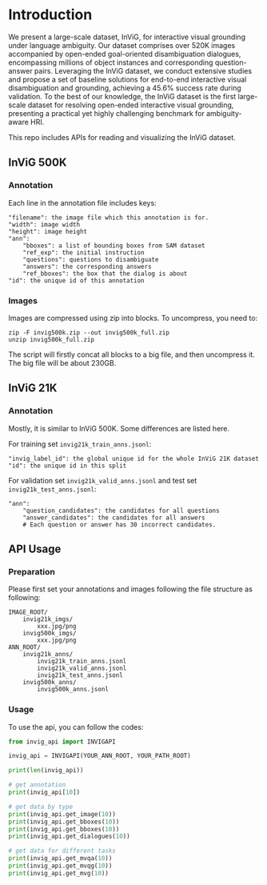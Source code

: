 # Introduction

We present a large-scale dataset, InViG, for interactive visual
grounding under language ambiguity. Our dataset comprises over
520K images accompanied by open-ended goal-oriented disambiguation 
dialogues, encompassing millions of object instances and 
corresponding question-answer pairs. Leveraging the InViG dataset, 
we conduct extensive studies and propose a set of baseline solutions 
for end-to-end interactive visual disambiguation and grounding, 
achieving a 45.6\% success rate during validation. To the best of 
our knowledge, the InViG dataset is the first large-scale dataset 
for resolving open-ended interactive visual grounding, presenting a 
practical yet highly challenging benchmark for ambiguity-aware HRI.

This repo includes APIs for reading and visualizing the InViG dataset.

## InViG 500K

### Annotation

Each line in the annotation file includes keys:

```
"filename": the image file which this annotation is for.
"width": image width
"height": image height
"ann":
    "bboxes": a list of bounding boxes from SAM dataset
    "ref_exp": the initial instruction
    "questions": questions to disambiguate
    "answers": the corresponding answers
    "ref_bboxes": the box that the dialog is about
"id": the unique id of this annotation
```


### Images

Images are compressed using zip into blocks. To uncompress, you need to:

```console
zip -F invig500k.zip --out invig500k_full.zip
unzip invig500k_full.zip
```

The script will firstly concat all blocks to a big file, and then uncompress it.
The big file will be about 230GB.

## InViG 21K

### Annotation

Mostly, it is similar to InViG 500K. Some differences are listed here.

For training set ``invig21k_train_anns.jsonl``:

```
"invig_label_id": the global unique id for the whole InViG 21K dataset
"id": the unique id in this split
```

For validation set ``invig21k_valid_anns.jsonl`` and test set ``invig21k_test_anns.jsonl``:

```
"ann": 
    "question_candidates": the candidates for all questions
    "answer_candidates": the candidates for all answers
    # Each question or answer has 30 incorrect candidates.
```

## API Usage

### Preparation

Please first set your annotations and images following the file 
structure as following:

```
IMAGE_ROOT/
    invig21k_imgs/
        xxx.jpg/png
    invig500k_imgs/
        xxx.jpg/png
ANN_ROOT/
    invig21k_anns/
        invig21k_train_anns.jsonl
        invig21k_valid_anns.jsonl
        invig21k_test_anns.jsonl
    invig500k_anns/
        invig500k_anns.jsonl
```

### Usage

To use the api, you can follow the codes:

```python
from invig_api import INVIGAPI

invig_api = INVIGAPI(YOUR_ANN_ROOT, YOUR_PATH_ROOT)

print(len(invig_api))

# get annotation
print(invig_api[10])

# get data by type
print(invig_api.get_image(10))
print(invig_api.get_bboxes(10))
print(invig_api.get_bboxes(10))
print(invig_api.get_dialogues(10))

# get data for different tasks
print(invig_api.get_mvqa(10))
print(invig_api.get_mvqg(10))
print(invig_api.get_mvg(10))
```
